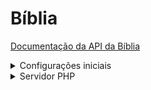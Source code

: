 # Bíblia

[Documentação da API da Bíblia](https://github.com/omarciovsena/abibliadigital/blob/master/DOCUMENTATION.md)

<details>
  <summary>Configurações iniciais</summary>

# Configurações iniciais

## instalação

```sh
npm create vite@latest .
npm install
npm install react-router-dom
```

## Porta

package.json

```json
{
	"name": "api_silvo",
	...
	"scripts": {
		"dev": "vite --port 86 --host 127.0.0.1",
		...
	},
	...
}
```

## VS Code

.vscode/settings.json

```json
{
	"git.enabled": false,
	"files.exclude": {
		"node_modules": true,
		".vscode": true,
		".gitignore": true,
		"package.json": true,
		"package-lock.json": true,
		".eslintrc.json": true,
		".eslintrc.cjs": true,
		".prettierrc.json": true,
		"vite.config.js": true
	}
}
```

## Prettier

```json
{
	"trailingComma": "none",
	"tabWidth": 4,
	"semi": true,
	"singleQuote": true,
	"useTabs": true
}
```

</details>

<details>
	<summary>Servidor PHP</summary>

# Servidor PHP

<details>
	<summary>.htaccess</summary>

## .htaccess

```conf
RewriteEngine On
RewriteRule ^save_token$ save_token.php [QSA,L]
RewriteRule ^get_token/(.*)$ get_token.php?email=$1 [QSA,L]
```

</details>

<details>
	<summary>get_token.php</summary>

## get_token.php

```php
<?
header("Access-Control-Allow-Credentials:true");
header("Access-Control-Allow-Headers:authorization, content-type, accept, origin");
header("Access-Control-Allow-Methods: GET");
header("Access-Control-Allow-Origin: *");
if ($_SERVER['REQUEST_METHOD'] == 'OPTIONS') {
	exit(0);
}
header('Content-Type: text/json; charset=utf-8');

if ($_SERVER['REQUEST_METHOD'] == 'GET') {
	$emailVerify = $_GET['email'];

	$json_string = file_get_contents('tokens.json');
	$json = json_decode($json_string, true);

	$token = '';

	foreach ($json as $item) {
		if ($item["email"] == $emailVerify) {
			$token = $item['token'];
			break;
		}
	}

	if ($token != '') {
		$json[] = $newItem;
		echo "{\"status\":\"$token\",\"status_id\":1}";
	} else {
		echo "{\"status\":\"Este email ainda não foi cadastrado\",\"status_id\":0}";
	}
} else {
	echo "{\"error\":\"Só é permitido no modo GET\",\"status_id\":0}";
}
```

</details>

<details>
	<summary>save_token.php</summary>

## save_token.php

```php
<?
header("Access-Control-Allow-Credentials:true");
header("Access-Control-Allow-Headers:authorization, content-type, accept, origin");
header("Access-Control-Allow-Methods: POST");
header("Access-Control-Allow-Origin: *");
if ($_SERVER['REQUEST_METHOD'] == 'OPTIONS') {
	exit(0);
}
header('Content-Type: text/json; charset=utf-8');

if ($_SERVER['REQUEST_METHOD'] == 'POST') {

	$body  = file_get_contents('php://input');
	$body  = json_decode($body, true);
	$email = $body['email'];
	$token = $body['token'];

	$json_string = file_get_contents('tokens.json');
	$json = json_decode($json_string, true);

	$newItem = array("email" => $email, "token" => $token);

	$emailVerify = $newItem["email"];
	$exists = false;

	foreach ($json as $item) {
		if ($item["email"] == $emailVerify) {
			$exists = true;
			break;
		}
	}

	if (!$exists) {
		$json[] = $newItem;
		$fo = fopen('tokens.json', 'w');
		fwrite($fo, json_encode($json));
		fclose($fo);
		echo "{\"status\":\"sucesso\"}";
	} else {
		echo "{\"status\":\"Este email já tem um token cadastrado\"}";
	}
} else {
	echo "{\"status\":\"Só é permitido no modo POST\"}";
}
```

</details>

<details>
	<summary>tokens.json</summary>

## tokens.json

```json
[
	{
		"email": "email@gmail.com",
		"token": "eyJhbG..."
	},
	...
]
```

</details>

</details>
